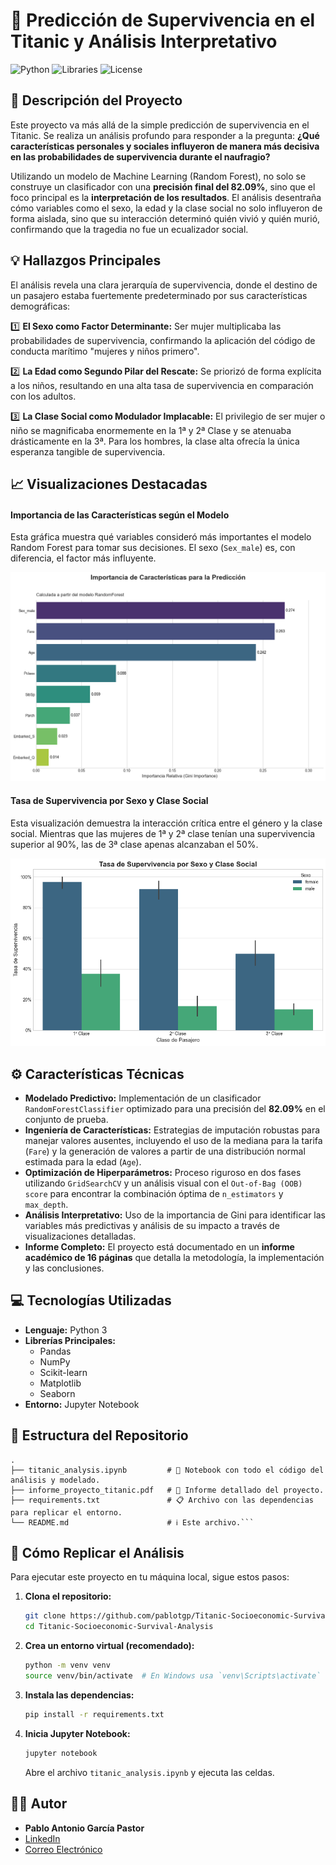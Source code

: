# 🚢 Predicción de Supervivencia en el Titanic y Análisis Interpretativo

![Python](https://img.shields.io/badge/Python-3.9+-blue.svg)
![Libraries](https://img.shields.io/badge/Librerías-Scikit--learn%2C%20Pandas%2C%20Matplotlib-orange.svg)
![License](https://img.shields.io/badge/Licencia-MIT-green.svg)

## 🎯 Descripción del Proyecto

Este proyecto va más allá de la simple predicción de supervivencia en el Titanic. Se realiza un análisis profundo para responder a la pregunta: **¿Qué características personales y sociales influyeron de manera más decisiva en las probabilidades de supervivencia durante el naufragio?**

Utilizando un modelo de Machine Learning (Random Forest), no solo se construye un clasificador con una **precisión final del 82.09%**, sino que el foco principal es la **interpretación de los resultados**. El análisis desentraña cómo variables como el sexo, la edad y la clase social no solo influyeron de forma aislada, sino que su interacción determinó quién vivió y quién murió, confirmando que la tragedia no fue un ecualizador social.

## 💡 Hallazgos Principales

El análisis revela una clara jerarquía de supervivencia, donde el destino de un pasajero estaba fuertemente predeterminado por sus características demográficas:

1️⃣ **El Sexo como Factor Determinante:** Ser mujer multiplicaba las probabilidades de supervivencia, confirmando la aplicación del código de conducta marítimo "mujeres y niños primero".

2️⃣ **La Edad como Segundo Pilar del Rescate:** Se priorizó de forma explícita a los niños, resultando en una alta tasa de supervivencia en comparación con los adultos.

3️⃣ **La Clase Social como Modulador Implacable:** El privilegio de ser mujer o niño se magnificaba enormemente en la 1ª y 2ª Clase y se atenuaba drásticamente en la 3ª. Para los hombres, la clase alta ofrecía la única esperanza tangible de supervivencia.

## 📈 Visualizaciones Destacadas

#### Importancia de las Características según el Modelo
Esta gráfica muestra qué variables consideró más importantes el modelo Random Forest para tomar sus decisiones. El sexo (`Sex_male`) es, con diferencia, el factor más influyente.

![Importancia de Características](report/importancia.png)

#### Tasa de Supervivencia por Sexo y Clase Social
Esta visualización demuestra la interacción crítica entre el género y la clase social. Mientras que las mujeres de 1ª y 2ª clase tenían una supervivencia superior al 90%, las de 3ª clase apenas alcanzaban el 50%.

![Supervivencia por Clase y Sexo](report/tasa.png)

## ⚙️ Características Técnicas

*   **Modelado Predictivo:** Implementación de un clasificador `RandomForestClassifier` optimizado para una precisión del **82.09%** en el conjunto de prueba.
*   **Ingeniería de Características:** Estrategias de imputación robustas para manejar valores ausentes, incluyendo el uso de la mediana para la tarifa (`Fare`) y la generación de valores a partir de una distribución normal estimada para la edad (`Age`).
*   **Optimización de Hiperparámetros:** Proceso riguroso en dos fases utilizando `GridSearchCV` y un análisis visual con el `Out-of-Bag (OOB) score` para encontrar la combinación óptima de `n_estimators` y `max_depth`.
*   **Análisis Interpretativo:** Uso de la importancia de Gini para identificar las variables más predictivas y análisis de su impacto a través de visualizaciones detalladas.
*   **Informe Completo:** El proyecto está documentado en un **informe académico de 16 páginas** que detalla la metodología, la implementación y las conclusiones.

## 💻 Tecnologías Utilizadas

*   **Lenguaje:** Python 3
*   **Librerías Principales:**
    *   Pandas
    *   NumPy
    *   Scikit-learn
    *   Matplotlib
    *   Seaborn
*   **Entorno:** Jupyter Notebook

## 📂 Estructura del Repositorio

```
.
├── titanic_analysis.ipynb         # 📓 Notebook con todo el código del análisis y modelado.
├── informe_proyecto_titanic.pdf   # 📄 Informe detallado del proyecto.
├── requirements.txt               # 📋 Archivo con las dependencias para replicar el entorno.
└── README.md                      # ℹ️ Este archivo.```
```
## 🚀 Cómo Replicar el Análisis

Para ejecutar este proyecto en tu máquina local, sigue estos pasos:

1.  **Clona el repositorio:**
    ```bash
    git clone https://github.com/pablotgp/Titanic-Socioeconomic-Survival-Analysis.git
    cd Titanic-Socioeconomic-Survival-Analysis
    ```

2.  **Crea un entorno virtual (recomendado):**
    ```bash
    python -m venv venv
    source venv/bin/activate  # En Windows usa `venv\Scripts\activate`
    ```

3.  **Instala las dependencias:**
    ```bash
    pip install -r requirements.txt
    ```

4.  **Inicia Jupyter Notebook:**
    ```bash
    jupyter notebook
    ```
    Abre el archivo `titanic_analysis.ipynb` y ejecuta las celdas.

## 👨‍💻 Autor

*   **Pablo Antonio García Pastor**
*   [LinkedIn](https://www.linkedin.com/in/pablogp-ai)
*   [Correo Electrónico](mailto:pablotgp2002@gmail.com)

